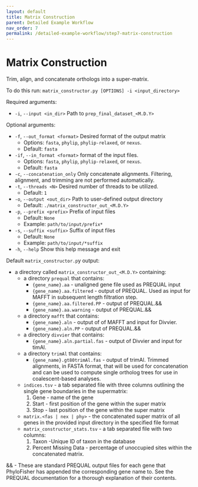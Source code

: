 ```yaml
---
layout: default
title: Matrix Construction
parent: Detailed Example Workflow
nav_order: 7
permalink: /detailed-example-workflow/step7-matrix-construction
---
```


# Matrix Construction

Trim, align, and concatenate orthologs into a super-matrix.

To do this run:
`matrix_constructor.py [OPTIONS] -i <input_directory>`

Required arguments:
  - `-i`, `--input <in_dir>` Path to `prep_final_dataset_<M.D.Y>`

Optional arguments:
  - `-f`, `--out_format <format>` Desired format of the output matrix
    - Options: `fasta`, `phylip`, `phylip-relaxed`, or `nexus`.
    - Default: `fasta`
  - `-if`, `--in_format <format>` format of the input files.
    - Options: `fasta`, `phylip`, `phylip-relaxed`, or `nexus`.
    - Default: `fasta`
  - `-c`, `--concatenation_only` Only concatenate alignments. Filtering, alignment, and trimming are not performed automatically.
  - `-t`, `--threads <N>` Desired number of threads to be utilized.
    - Default: `1`
  - `-o`, `--output <out_dir>` Path to user-defined output directory
    - Default: `./matrix_constructor_out_<M.D.Y>`
  - `-p`, `--prefix <prefix>` Prefix of input files
    - Default: `None`
    - Example: `path/to/input/prefix*`
  - `-s`, `--suffix <suffix>` Suffix of input files
    - Default: `None`
    - Example: `path/to/input/*suffix`
  - `-h`, `--help` Show this help message and exit

Default `matrix_constructor.p`y output:
  - a directory called `matrix_constructor_out_<M.D.Y>` containing:
    - a directory `prequal` that contains:
      - `{gene_name}.aa` - unaligned gene file used as PREQUAL input
      - `{gene_name}.aa.filtered` - output of PREQUAL. Used as input for MAFFT in subsequent length filtration step.
      - `{gene_name}.aa.filtered.PP` - output of PREQUAL.&&
      - `{gene_name}.aa.warning` - output of PREQUAL.&&
    - a directory `mafft` that contains:
      - `{gene_name}.aln` - output of of MAFFT and input for Divvier.
      - `{gene_name}.aln.PP` - output of PREQUAL.&&
    - a directory `divvier` that contains:
      - `{gene_name}.aln.partial.fas` - output of Divvier and input for timAl.
    - a directory `trimAl` that contains:
      - `{gene_name}.gt80trimAl.fas` - output of trimAl. Trimmed alignments, in FASTA format, that will be used for concatenation and can be used to compute single ortholog trees for use in coalescent-based analyses.
    - `indices.tsv` - a tab separated file with three columns outlining the single gene boundaries in the supermatrix:
      1. Gene - name of the gene
      2. Start - first position of the gene within the super matrix
      3. Stop - last position of the gene within the super matrix
    - `matrix.<fas | nex | phy>` - the concatenated super matrix of all genes in the provided input directory in the specified file format
    - `matrix_constructor_stats.tsv` - a tab separated file with two columns:
      1. Taxon -Unique ID of taxon in the database
      2. Percent Missing Data - percentage of unoccupied sites within the concatenated matrix.

&& - These are standard PREQUAL output files for each gene that PhyloFisher has appended the corresponding gene name to. See the PREQUAL documentation for a thorough explanation of their contents.